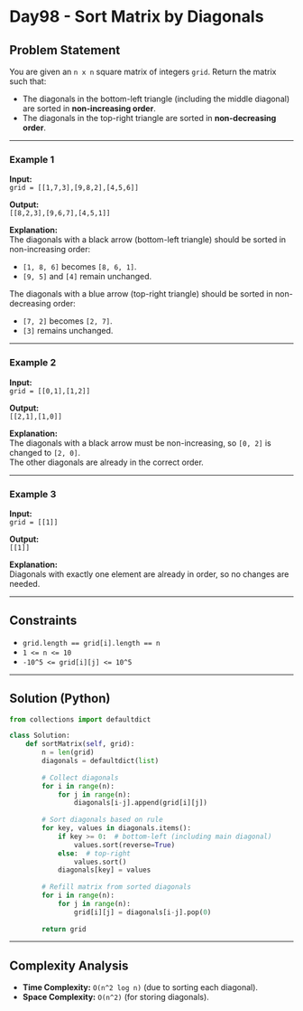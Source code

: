 # Day98 - Sort Matrix by Diagonals

## Problem Statement

You are given an `n x n` square matrix of integers `grid`. Return the matrix such that:

- The diagonals in the bottom-left triangle (including the middle diagonal) are sorted in **non-increasing order**.
- The diagonals in the top-right triangle are sorted in **non-decreasing order**.

---

### Example 1

**Input:**  
`grid = [[1,7,3],[9,8,2],[4,5,6]]`

**Output:**  
`[[8,2,3],[9,6,7],[4,5,1]]`

**Explanation:**  
The diagonals with a black arrow (bottom-left triangle) should be sorted in non-increasing order:
- `[1, 8, 6]` becomes `[8, 6, 1]`.  
- `[9, 5]` and `[4]` remain unchanged.

The diagonals with a blue arrow (top-right triangle) should be sorted in non-decreasing order:
- `[7, 2]` becomes `[2, 7]`.  
- `[3]` remains unchanged.

---

### Example 2

**Input:**  
`grid = [[0,1],[1,2]]`

**Output:**  
`[[2,1],[1,0]]`

**Explanation:**  
The diagonals with a black arrow must be non-increasing, so `[0, 2]` is changed to `[2, 0]`.  
The other diagonals are already in the correct order.

---

### Example 3

**Input:**  
`grid = [[1]]`

**Output:**  
`[[1]]`

**Explanation:**  
Diagonals with exactly one element are already in order, so no changes are needed.

---

## Constraints

- `grid.length == grid[i].length == n`  
- `1 <= n <= 10`  
- `-10^5 <= grid[i][j] <= 10^5`  

---

## Solution (Python)

```python
from collections import defaultdict

class Solution:
    def sortMatrix(self, grid):
        n = len(grid)
        diagonals = defaultdict(list)
        
        # Collect diagonals
        for i in range(n):
            for j in range(n):
                diagonals[i-j].append(grid[i][j])
        
        # Sort diagonals based on rule
        for key, values in diagonals.items():
            if key >= 0:  # bottom-left (including main diagonal)
                values.sort(reverse=True)
            else:  # top-right
                values.sort()
            diagonals[key] = values
        
        # Refill matrix from sorted diagonals
        for i in range(n):
            for j in range(n):
                grid[i][j] = diagonals[i-j].pop(0)
        
        return grid
```

---

## Complexity Analysis

- **Time Complexity:** `O(n^2 log n)` (due to sorting each diagonal).  
- **Space Complexity:** `O(n^2)` (for storing diagonals).
